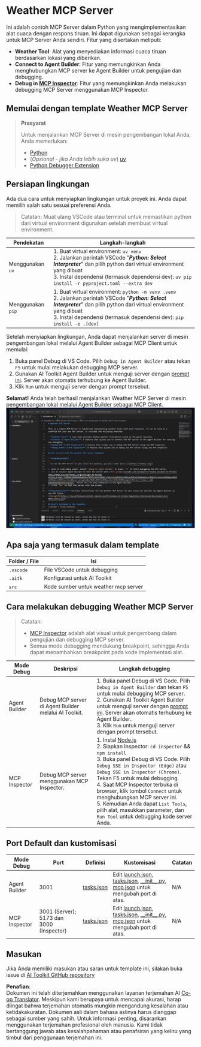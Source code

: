 <!--
CO_OP_TRANSLATOR_METADATA:
{
  "original_hash": "999c5e7623c1e2d5e5a07c2feb39eb67",
  "translation_date": "2025-07-14T08:30:35+00:00",
  "source_file": "10-StreamliningAIWorkflowsBuildingAnMCPServerWithAIToolkit/lab3/code/weather_mcp/README.md",
  "language_code": "id"
}
-->
# Weather MCP Server

Ini adalah contoh MCP Server dalam Python yang mengimplementasikan alat cuaca dengan respons tiruan. Ini dapat digunakan sebagai kerangka untuk MCP Server Anda sendiri. Fitur yang disertakan meliputi:

- **Weather Tool**: Alat yang menyediakan informasi cuaca tiruan berdasarkan lokasi yang diberikan.
- **Connect to Agent Builder**: Fitur yang memungkinkan Anda menghubungkan MCP server ke Agent Builder untuk pengujian dan debugging.
- **Debug in [MCP Inspector](https://github.com/modelcontextprotocol/inspector)**: Fitur yang memungkinkan Anda melakukan debugging MCP Server menggunakan MCP Inspector.

## Memulai dengan template Weather MCP Server

> **Prasyarat**
>
> Untuk menjalankan MCP Server di mesin pengembangan lokal Anda, Anda memerlukan:
>
> - [Python](https://www.python.org/)
> - (*Opsional - jika Anda lebih suka uv*) [uv](https://github.com/astral-sh/uv)
> - [Python Debugger Extension](https://marketplace.visualstudio.com/items?itemName=ms-python.debugpy)

## Persiapan lingkungan

Ada dua cara untuk menyiapkan lingkungan untuk proyek ini. Anda dapat memilih salah satu sesuai preferensi Anda.

> Catatan: Muat ulang VSCode atau terminal untuk memastikan python dari virtual environment digunakan setelah membuat virtual environment.

| Pendekatan | Langkah-langkah |
| -----------|-----------------|
| Menggunakan `uv` | 1. Buat virtual environment: `uv venv` <br>2. Jalankan perintah VSCode "***Python: Select Interpreter***" dan pilih python dari virtual environment yang dibuat <br>3. Instal dependensi (termasuk dependensi dev): `uv pip install -r pyproject.toml --extra dev` |
| Menggunakan `pip` | 1. Buat virtual environment: `python -m venv .venv` <br>2. Jalankan perintah VSCode "***Python: Select Interpreter***" dan pilih python dari virtual environment yang dibuat<br>3. Instal dependensi (termasuk dependensi dev): `pip install -e .[dev]` |

Setelah menyiapkan lingkungan, Anda dapat menjalankan server di mesin pengembangan lokal melalui Agent Builder sebagai MCP Client untuk memulai:
1. Buka panel Debug di VS Code. Pilih `Debug in Agent Builder` atau tekan `F5` untuk mulai melakukan debugging MCP server.
2. Gunakan AI Toolkit Agent Builder untuk menguji server dengan [prompt ini](../../../../../../../../../../open_prompt_builder). Server akan otomatis terhubung ke Agent Builder.
3. Klik `Run` untuk menguji server dengan prompt tersebut.

**Selamat!** Anda telah berhasil menjalankan Weather MCP Server di mesin pengembangan lokal melalui Agent Builder sebagai MCP Client.  
![DebugMCP](https://raw.githubusercontent.com/microsoft/windows-ai-studio-templates/refs/heads/dev/mcpServers/mcp_debug.gif)

## Apa saja yang termasuk dalam template

| Folder / File | Isi                                      |
| ------------- | --------------------------------------- |
| `.vscode`     | File VSCode untuk debugging             |
| `.aitk`       | Konfigurasi untuk AI Toolkit            |
| `src`         | Kode sumber untuk weather mcp server   |

## Cara melakukan debugging Weather MCP Server

> Catatan:
> - [MCP Inspector](https://github.com/modelcontextprotocol/inspector) adalah alat visual untuk pengembang dalam pengujian dan debugging MCP server.
> - Semua mode debugging mendukung breakpoint, sehingga Anda dapat menambahkan breakpoint pada kode implementasi alat.

| Mode Debug | Deskripsi | Langkah debugging |
| ---------- | --------- | ----------------- |
| Agent Builder | Debug MCP server di Agent Builder melalui AI Toolkit. | 1. Buka panel Debug di VS Code. Pilih `Debug in Agent Builder` dan tekan `F5` untuk mulai debugging MCP server.<br>2. Gunakan AI Toolkit Agent Builder untuk menguji server dengan [prompt ini](../../../../../../../../../../open_prompt_builder). Server akan otomatis terhubung ke Agent Builder.<br>3. Klik `Run` untuk menguji server dengan prompt tersebut. |
| MCP Inspector | Debug MCP server menggunakan MCP Inspector. | 1. Instal [Node.js](https://nodejs.org/)<br>2. Siapkan Inspector: `cd inspector` && `npm install` <br>3. Buka panel Debug di VS Code. Pilih `Debug SSE in Inspector (Edge)` atau `Debug SSE in Inspector (Chrome)`. Tekan F5 untuk mulai debugging.<br>4. Saat MCP Inspector terbuka di browser, klik tombol `Connect` untuk menghubungkan MCP server ini.<br>5. Kemudian Anda dapat `List Tools`, pilih alat, masukkan parameter, dan `Run Tool` untuk debugging kode server Anda.<br> |

## Port Default dan kustomisasi

| Mode Debug | Port | Definisi | Kustomisasi | Catatan |
| ---------- | ---- | -------- | ----------- | ------- |
| Agent Builder | 3001 | [tasks.json](../../../../../../10-StreamliningAIWorkflowsBuildingAnMCPServerWithAIToolkit/lab3/code/weather_mcp/.vscode/tasks.json) | Edit [launch.json](../../../../../../10-StreamliningAIWorkflowsBuildingAnMCPServerWithAIToolkit/lab3/code/weather_mcp/.vscode/launch.json), [tasks.json](../../../../../../10-StreamliningAIWorkflowsBuildingAnMCPServerWithAIToolkit/lab3/code/weather_mcp/.vscode/tasks.json), [\_\_init\_\_.py](../../../../../../10-StreamliningAIWorkflowsBuildingAnMCPServerWithAIToolkit/lab3/code/weather_mcp/src/__init__.py), [mcp.json](../../../../../../10-StreamliningAIWorkflowsBuildingAnMCPServerWithAIToolkit/lab3/code/weather_mcp/.aitk/mcp.json) untuk mengubah port di atas. | N/A |
| MCP Inspector | 3001 (Server); 5173 dan 3000 (Inspector) | [tasks.json](../../../../../../10-StreamliningAIWorkflowsBuildingAnMCPServerWithAIToolkit/lab3/code/weather_mcp/.vscode/tasks.json) | Edit [launch.json](../../../../../../10-StreamliningAIWorkflowsBuildingAnMCPServerWithAIToolkit/lab3/code/weather_mcp/.vscode/launch.json), [tasks.json](../../../../../../10-StreamliningAIWorkflowsBuildingAnMCPServerWithAIToolkit/lab3/code/weather_mcp/.vscode/tasks.json), [\_\_init\_\_.py](../../../../../../10-StreamliningAIWorkflowsBuildingAnMCPServerWithAIToolkit/lab3/code/weather_mcp/src/__init__.py), [mcp.json](../../../../../../10-StreamliningAIWorkflowsBuildingAnMCPServerWithAIToolkit/lab3/code/weather_mcp/.aitk/mcp.json) untuk mengubah port di atas. | N/A |

## Masukan

Jika Anda memiliki masukan atau saran untuk template ini, silakan buka issue di [AI Toolkit GitHub repository](https://github.com/microsoft/vscode-ai-toolkit/issues)

**Penafian**:  
Dokumen ini telah diterjemahkan menggunakan layanan terjemahan AI [Co-op Translator](https://github.com/Azure/co-op-translator). Meskipun kami berupaya untuk mencapai akurasi, harap diingat bahwa terjemahan otomatis mungkin mengandung kesalahan atau ketidakakuratan. Dokumen asli dalam bahasa aslinya harus dianggap sebagai sumber yang sahih. Untuk informasi penting, disarankan menggunakan terjemahan profesional oleh manusia. Kami tidak bertanggung jawab atas kesalahpahaman atau penafsiran yang keliru yang timbul dari penggunaan terjemahan ini.